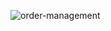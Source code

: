 ![order-management](https://user-images.githubusercontent.com/83579321/219660750-cbd1af69-1bf8-47c2-84d8-116133bf7d06.png)
